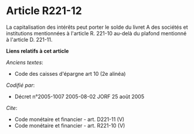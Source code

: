 # Article R221-12

La capitalisation des intérêts peut porter le solde du livret A des sociétés et institutions mentionnées à l'article R.
221-10 au-delà du plafond mentionné à l'article D. 221-11.

**Liens relatifs à cet article**

_Anciens textes_:

  - Code des caisses d'épargne art 10 (2e alinéa)

_Codifié par_:

  - Décret n°2005-1007 2005-08-02 JORF 25 août 2005

_Cite_:

  - Code monétaire et financier - art. D221-11 (V)
  - Code monétaire et financier - art. R221-10 (V)
